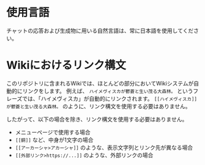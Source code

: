 # 使用言語

チャットの応答および生成物に用いる自然言語は、常に日本語を使用してください。

# Wikiにおけるリンク構文

このリポジトリに含まれるWikiでは、ほとんどの部分においてWikiシステムが自動的にリンクをします。
例えば、 `ハイメヴィスカが鬱蒼と生い茂る大森林。` というフレーズでは、「ハイメヴィスカ」が自動的にリンクされます。
`[[ハイメヴィスカ]]が鬱蒼と生い茂る大森林。` のように、リンク構文を使用する必要はありません。

したがって、以下の場合を除き、リンク構文を使用する必要はありません。

- メニューページで使用する場合
- `[[銅]]` など、中身が1文字の場合
- `[[アーカーシャ>アカーシャ]]` のような、表示文字列とリンク先が異なる場合
- `[[外部リンク>https://...]]` のような、外部リンクの場合
